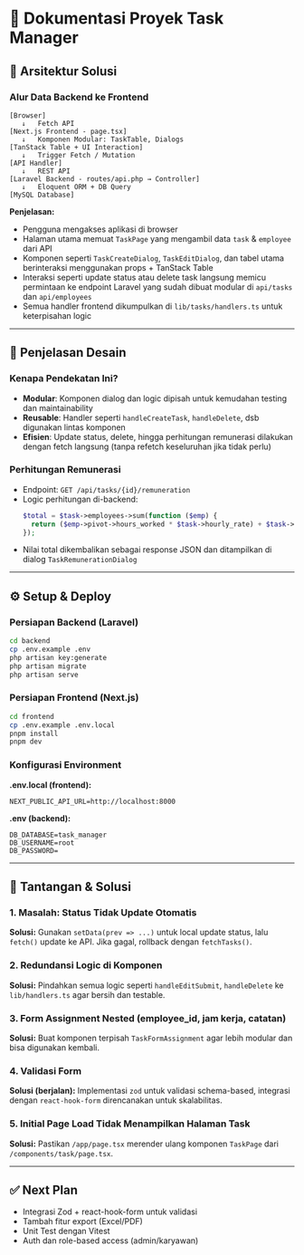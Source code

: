 # 📘 Dokumentasi Proyek Task Manager

## 🧱 Arsitektur Solusi

### Alur Data Backend ke Frontend

```
[Browser]
   ↓   Fetch API
[Next.js Frontend - page.tsx]
   ↓   Komponen Modular: TaskTable, Dialogs
[TanStack Table + UI Interaction]
   ↓   Trigger Fetch / Mutation
[API Handler]
   ↓   REST API
[Laravel Backend - routes/api.php → Controller]
   ↓   Eloquent ORM + DB Query
[MySQL Database]
```

**Penjelasan:**

- Pengguna mengakses aplikasi di browser
- Halaman utama memuat `TaskPage` yang mengambil data `task` & `employee` dari API
- Komponen seperti `TaskCreateDialog`, `TaskEditDialog`, dan tabel utama berinteraksi menggunakan props + TanStack Table
- Interaksi seperti update status atau delete task langsung memicu permintaan ke endpoint Laravel yang sudah dibuat modular di `api/tasks` dan `api/employees`
- Semua handler frontend dikumpulkan di `lib/tasks/handlers.ts` untuk keterpisahan logic

---

## 🎨 Penjelasan Desain

### Kenapa Pendekatan Ini?

- **Modular**: Komponen dialog dan logic dipisah untuk kemudahan testing dan maintainability
- **Reusable**: Handler seperti `handleCreateTask`, `handleDelete`, dsb digunakan lintas komponen
- **Efisien**: Update status, delete, hingga perhitungan remunerasi dilakukan dengan fetch langsung (tanpa refetch keseluruhan jika tidak perlu)

### Perhitungan Remunerasi

- Endpoint: `GET /api/tasks/{id}/remuneration`
- Logic perhitungan di-backend:
  ```php
  $total = $task->employees->sum(function ($emp) {
    return ($emp->pivot->hours_worked * $task->hourly_rate) + $task->additional_fee;
  });
  ```
- Nilai total dikembalikan sebagai response JSON dan ditampilkan di dialog `TaskRemunerationDialog`

---

## ⚙️ Setup & Deploy

### Persiapan Backend (Laravel)

```bash
cd backend
cp .env.example .env
php artisan key:generate
php artisan migrate
php artisan serve
```

### Persiapan Frontend (Next.js)

```bash
cd frontend
cp .env.example .env.local
pnpm install
pnpm dev
```

### Konfigurasi Environment

**.env.local (frontend):**

```
NEXT_PUBLIC_API_URL=http://localhost:8000
```

**.env (backend):**

```
DB_DATABASE=task_manager
DB_USERNAME=root
DB_PASSWORD=
```

---

## 🧩 Tantangan & Solusi

### 1. **Masalah: Status Tidak Update Otomatis**

**Solusi:** Gunakan `setData(prev => ...)` untuk local update status, lalu `fetch()` update ke API. Jika gagal, rollback dengan `fetchTasks()`.

### 2. **Redundansi Logic di Komponen**

**Solusi:** Pindahkan semua logic seperti `handleEditSubmit`, `handleDelete` ke `lib/handlers.ts` agar bersih dan testable.

### 3. **Form Assignment Nested (employee_id, jam kerja, catatan)**

**Solusi:** Buat komponen terpisah `TaskFormAssignment` agar lebih modular dan bisa digunakan kembali.

### 4. **Validasi Form**

**Solusi (berjalan):** Implementasi `zod` untuk validasi schema-based, integrasi dengan `react-hook-form` direncanakan untuk skalabilitas.

### 5. **Initial Page Load Tidak Menampilkan Halaman Task**

**Solusi:** Pastikan `/app/page.tsx` merender ulang komponen `TaskPage` dari `/components/task/page.tsx`.

---

## ✅ Next Plan

- Integrasi Zod + react-hook-form untuk validasi
- Tambah fitur export (Excel/PDF)
- Unit Test dengan Vitest
- Auth dan role-based access (admin/karyawan)
